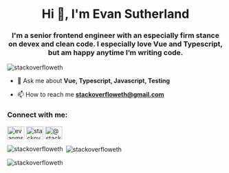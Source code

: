 <h1 align="center">Hi 👋, I'm Evan Sutherland</h1>
<h3 align="center">I'm a senior frontend engineer with an especially firm stance on devex and clean code. I especially love Vue and Typescript, but am happy anytime I’m writing code.</h3>

<p align="left"> <img src="https://komarev.com/ghpvc/?username=stackoverfloweth&label=Profile%20views&color=0e75b6&style=flat" alt="stackoverfloweth" /> </p>

- 💬 Ask me about **Vue, Typescript, Javascript, Testing**

- 📫 How to reach me **stackoverfloweth@gmail.com**

<h3 align="left">Connect with me:</h3>
<p align="left">
<a href="https://linkedin.com/in/evanmsutherland" target="blank"><img align="center" src="https://raw.githubusercontent.com/rahuldkjain/github-profile-readme-generator/master/src/images/icons/Social/linked-in-alt.svg" alt="evanmsutherland" height="30" width="40" /></a>
<a href="https://stackoverflow.com/users/stackoverfloweth" target="blank"><img align="center" src="https://raw.githubusercontent.com/rahuldkjain/github-profile-readme-generator/master/src/images/icons/Social/stack-overflow.svg" alt="stackoverfloweth" height="30" width="40" /></a>
<a href="https://medium.com/@stackoverfloweth" target="blank"><img align="center" src="https://raw.githubusercontent.com/rahuldkjain/github-profile-readme-generator/master/src/images/icons/Social/medium.svg" alt="@stackoverfloweth" height="30" width="40" /></a>
</p>

<p><img align="left" src="https://github-readme-stats.vercel.app/api/top-langs?username=stackoverfloweth&show_icons=true&locale=en&layout=compact" alt="stackoverfloweth" /></p>

<p>&nbsp;<img align="center" src="https://github-readme-stats.vercel.app/api?username=stackoverfloweth&show_icons=true&locale=en" alt="stackoverfloweth" /></p>

<p><img align="center" src="https://github-readme-streak-stats.herokuapp.com/?user=stackoverfloweth&" alt="stackoverfloweth" /></p>
